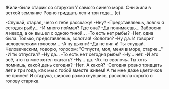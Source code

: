  Жили-были старик со старухой
У самого синего моря.
Они жили в ветхой землянке
Ровно тридцать лет и три года... (с)

-Слушай, старая, чего я тебе расскажу!
-Нну?
-Представляешь, ловлю я сегодня рыбу...
-И много поймал? Где она?
-Да понимаешь... Забросил я невод, а он вышел с одною тиной...
-То есть нет рыбы?
-Нет, одна была. Только, представляешь, золотая!
-Золотая?
-Ну да. И говорит человеческим голосом...
-А ну дыхни!
-Да не пил я! Ты слушай. Человеческим, говорю, голосом: "Отпусти, мол, меня в море, старче..."
-И ты отпустил?
-Ну да...
-То есть нет сегодня рыбы?
-Ну... нет.
-И это всё, что ты мне хотел сказать?
-Ну... да.
-Ах ты сволочь. Ты хоть помнишь, какой день сегодня?
-Нет. А какой?
-Сегодня ровно тридцать лет и три года, как мы с тобой вместе живем! А ты мне даже цветочков не принес!
И старуха, широко размахнувшись, расколола корыто о голову старика.    